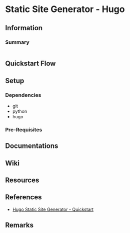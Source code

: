 # Static Site Generator - Hugo

## Information
### Summary
```

```

## Quickstart Flow

## Setup
### Dependencies
+ git
+ python
+ hugo

### Pre-Requisites

## Documentations

## Wiki

## Resources

## References
+ [Hugo Static Site Generator - Quickstart](gohugo.io/getting-started/quick-start/)

## Remarks
